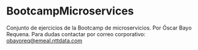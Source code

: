 # BootcampMicroservices
Conjunto de ejercicios de la Bootcamp de microservicios. Por Óscar Bayo Requena.
Para dudas contactar por correo corporativo: obayoreq@emeal.nttdata.com

